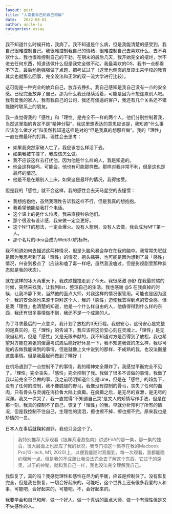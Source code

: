 ```yaml
---
layout: post
title: "人需要自己和自己和解"
date:   2022-08-01
author: uncle-lu
categories: essay
---
```


我不知道什么时候开始，我病了。我不知道是什么病，但是我能清楚的感受到，我自己很难控制自己。我很难控制我自己的情绪，很难控制自己去喜欢什么、去不喜欢什么，我也很难控制自己的干劲。在期末的最后几天，我开始完全的摆烂，学不进去任何东西，知道该做什么但是我完全做不动。我最喜欢的OS，我书一点都看不下去，最后勉勉强强做了点题，把考试过了（这里也侧面的反应出来学校的教育其实也就那么回事，完全没法和正常的双一流大学进行比较）。

这可能是一种完全的放弃自己，放弃去挣扎。我自己感知是我自己没有一点的安全感。已经完全放弃了自己。那为什么我还继续活着，可能是因为不想连累别人吧。我有爱我的家人，我有我自己的公司，我还有傻逼的客户，我还有几个关系还不错能随时联系上的朋友。

我一直觉得我的「感性」和「理性」是完全不一样的两个人，他们分别控制着我，当然这里指的肯定不是“精神分裂”，我这里想表达的意思应该是，我知道“什么事应该怎么做才对”和虽然我知道这样是对的“但是我真的想那样做”。我的「理性」一直在做最坏的打算，理性会去思考：

* 如果我突然家破人亡了，我应该怎么样活下去。
* 如果我被车撞了，我应该怎么做。
* 我不应该这样去打扰他，因为他是什么样的人，我是知道的。
* 他会这样做吗，可能会，他也有可能那样做。那样对我非常不利，但是这也是最坏的情况。
* 他是不是在跟别人上床，如果这是最坏的情况，我得接受。
 
但是我的「感性」就不会这样，我的感性会去天马星空的去憧憬：

* 我想抱抱他，虽然我理性告诉我这样不行，但是我真的想抱抱。
* 我希望他能给我打个电话。
* 这个课上的是什么垃圾，我来直接秒杀他们。
* 那个很没有设计感，我来做一定会更好。
* 这个NFT的想法，一定会爆火。没有人想到，没有人去做，我会成为NFT第一人。
* 那个名片的idea会成为Web3.0的标杆。

我不知道如何去描述这两种情况，但是头脑风暴会存在在我的脑中。我常常失眠就是因为我思考到了最「理性」的情况，抱头痛哭，也可能是因为想到了最「感性」情况，兴奋到极点了（应该和嗑了毒一样吧，虽然我没嗑过，但是影视剧里那种状态就是我的状态）。

就在这样的冰火两重天下，我跌跌撞撞走到了今天。我很感激 @舒 在我最煎熬的时候，突然来找我，让我列list，整理自己的生活。我也感谢 @S 在我疯掉的时候，让我冷静下来，当然他的面点大师，对我这样的情况很管用。可能也是因为这个，我的安全感也来源于崇拜这个人，我的「感性」迫使我去得到点的安全感，但是我「理性」也清楚的知道，他是一个什么样自由的人，他值得得到什么样的东西，我还有很多事情做不到，我还不是一个成熟的人。

为了寻求最后的一点意义，我计划了放松的3天行程。我很安心，这份安心是完整的是真实的，在「理性」的告诫下，我应该将这份安心刻在灵魂上。「理性」是无限自私的，但是「感性」又是无限奉献的，我不知道对方是否得到了放松，我也希望对方能在紧张的傻逼考试周后能好好休息一下，我不知道我做的怎么样，我尽可能的去做我能做到的事情，但是就像上文中说到的那样，不成熟的我，也没法衡量这些事情。但是我最起码做到了睡好（

在机场遇到了一点控制不了的事情，我的精神完全爆炸了，我感觉平衡完全不见了。「理性」完全丧失，「感性」完全控制了我。我做了很多不该做的事情，我做了我以前完全不会做的事，我之前明明知道什么是Line，但是在「感性」的趋势下，没有了任何的控制，我不像脱缰的野马，我像没有控制的骨马，丧失了任何的血肉，只有骨头与灵魂在海拉鲁大陆上疯癫。在疯癫之后，是无尽的宣泄，是无尽的深渊。我又一次哭了，我一直觉得“不知道自己哭”是文人的矫情写作手法，但是在那一刻，我真的控制不了自己，恢复了「理性」的我，早就分析预判了所有的情况，但是我控制不住自己，生理性的流泪，擦也擦不掉，擦也擦不完。原来我也是矫情的一员。

日本人在事后就鞠躬谢罪，我也只会这个了。

> 我特别推荐大家观看《银屏系漫游指南》讲述EVA的那一集，那一集的独白，很大层面上也反应了我的状况，我专门把这一集存在我的Macbook Pro(13-inch, M1, 2020)上，以便我能随时观看到，每一次观看，我都能隐约理解一点。但是我的不成熟让我没法完全去了解这个东西，它过于的深奥，过于的神秘，就和我自己一样，我也没法完全理解我自己。

我恢复了，真的吗？我感觉理性和感性在尽力的平衡，应该是控制住了。没有恢复完全，但是我在恢复，一切会好起来的，可能吧，这个世界上还有很多我爱的人和事，可能吧，会好起来的，可能吧，不，会好起来的。

我要学会和自己和解，做一个好人，做一个真诚的面点大师，做一个有理性但是又不失感性的人。